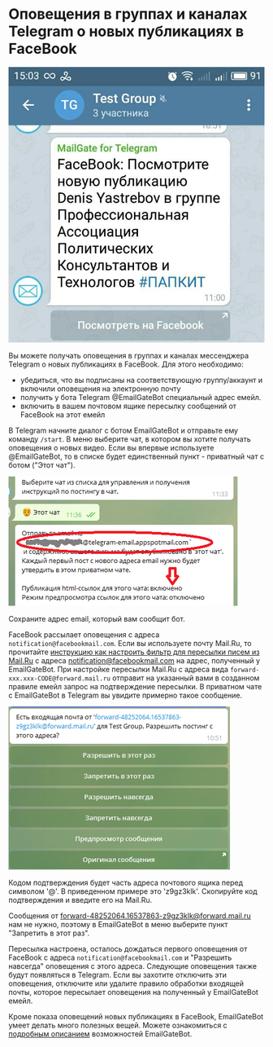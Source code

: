 # Оповещения в группах и каналах Telegram о новых публикациях в FaceBook

![](fb.PNG)

Вы можете получать оповещения в группах и каналах мессенджера Telegram о новых публикациях в FaceBook. Для этого необходимо:

- убедиться, что вы подписаны на соответствующую группу/аккаунт и включили оповещения на электронную почту
- получить у бота Telegram @EmailGateBot специальный адрес емейл.
- включить в вашем почтовом ящике пересылку сообщений от FaceBook на этот емейл

В Telegram начните диалог с ботом EmailGateBot и отправьте ему команду `/start`. В меню выберите чат, в котором вы хотите получать оповещения о новых видео.
Если вы впервые используете @EmailGateBot, то в списке будет единственный пункт - приватный чат с ботом ("Этот чат").

![](001.png)

Сохраните адрес email, который вам сообщит бот.

FaceBook рассылает оповещения с адреса `notification@facebookmail.com`.
Если вы используете почту Mail.Ru, то прочитайте [инструкцию как настроить фильтр для пересылки писем из Mail.Ru](https://help.mail.ru/mail/settings/filters/create) с адреса notification@facebookmail.com на адрес, полученный у EmailGateBot.
При настройке пересылки Mail.Ru с адреса вида `forward-xxx.xxx-CODE@forward.mail.ru` отправит на указанный вами в созданном правиле емейл запрос на подтверждение пересылки. В приватном чате с EmailGateBot в Telegram вы увидите примерно такое сообщение.

![](002.png)

Кодом подтверждения будет часть адреса почтового ящика перед символом '@'. В приведенном примере это 'z9gz3klk'. Скопируйте код подтверждения и введите его на Mail.Ru.

Сообщения от forward-48252064.16537863-z9gz3klk@forward.mail.ru нам не нужно, поэтому в EmailGateBot в меню выберите пункт "Запретить в этот раз".

Пересылка настроена, осталось дождаться первого оповещения от FaceBook с адреса `notification@facebookmail.com` и "Разрешить навсегда" оповещения с этого адреса.
Следующие оповещения также будут появляться в Telegram. Если вы захотите отключить эти оповещения, отключите или удалите правило обработки входящей почты, которое пересылает оповещения на полученный у EmailGateBot емейл.

Кроме показа оповещений новых публикациях в FaceBook, EmailGateBot умеет делать много полезных вещей. Можете ознакомиться с [подробным описанием](../guide.md) возможностей EmailGateBot.
